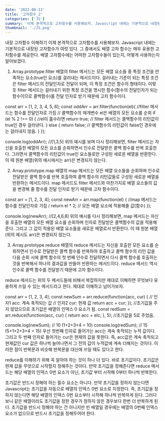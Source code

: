 ```yaml
---
date: '2022-08-13'
title: '고차함수_2'
categories: ['JS']
summary: '이제 본격적으로 고차함수를 사용해보자. Javascript 내에는 기본적으로 내장된 고차함수가 여럿 있다. 그 중에서도 배열 고차 함수는 매우 유용한 고차함수를 제공한다. 배열 고차함수에는 어떠한 고차함수들이 있는지, 어떻게 사용하는지 알아보겠다.'
thumbnail: './JS.png'
---
```


내장 고차함수 이해하기
이제 본격적으로 고차함수를 사용해보자. Javascript 내에는 기본적으로 내장된 고차함수가 여럿 있다. 그 중에서도 배열 고차 함수는 매우 유용한 고차함수를 제공한다. 배열 고차함수에는 어떠한 고차함수들이 있는지, 어떻게 사용하는지 알아보겠다.

1. Array.prototype.filter
   배열의 filter 메서드는 모든 배열 요소들 중 특정 조건을 만족하는 요소(true인 요소)를 걸러내는 메서드이다.
   걸러내는 기준이 되는 특정 조건은 filter 메서드의 전달인자로 전달이 되며, 이 특정 조건은 함수의 형태이다. 이렇듯 filter 메서드는 걸러내기 위한 특정 조건을 명시한 함수(함수의 전달인자가 되는 함수이므로 콜백함수)를 전달 인자로 받기 때문에 고차 함수이다.

const arr = [1, 2, 3, 4, 5, 6];
const oddArr = arr.filter(function(el){ //filter 메서드는 함수를 전달인자로 가짐
// 콜백함수의 매개변수 el은 배열의 모든 요소를 순회
if (el % 2 !== 0) { //el이 홀수라면
return true; // filter 메서드는 콜백함수의 리턴값이 true인 경우 걸러낸다.
} else {
return false; // 콜백함수의 리턴값이 false인 경우에는 걸러내지 않음.
}
});

console.log(oddArr); //[1,3,5]
위의 예시를 보며 다시 정리해보면, filter 메서드는 자신을 호출한 배열의 모든 요소를 순회하면서 인수로 전달받은 콜백 함수를 반복 호출한다. 그러면서 콜백함수의 리턴값이 true인 요소들로만 구성된 새로운 배열을 반환한다. 이 때 원본 배열(위의 예시에서는 arr)은 변경되지 않는다.

2. Array.prototype.map
   배열의 map 메서드는 모든 배열 요소들을 순회하며 인수로 전달받은 콜백 함수를 반복 호출하여 콜백 함수의 리턴값들로 구성된 새로운 배열을 반환하는 메서드이다. map 메서드도 filter 메서드와 마찬가지로 배열 요소들의 값을 변경해 줄 함수를 전달 인자로 받기 때문에 고차 함수이다.

const arr = [1, 2, 3, 4];
const newArr = arr.map(function(el) { //map 메서드는 함수를 전달인자로 가짐 /
return el \* 2; // 모든 배열 요소에 적용해줄 값(함수)
});

console.log(newArr); //[2,4,6,8]
위의 예시를 다시 정리해보면, map 메서드는 자신을 호출한 배열의 모든 배열 요소를 순회하며 인자로 전달받은 콜백함수의 값을 적용해준다. 그리고 그 값이 적용된 배열 요소들을 새로운 배열로서 반환한다. 이 때 원본 배열(위의 예시도 arr)은 변경되지 않는다.

3. Array.prototype.reduce
   배열의 reduce 메서드는 자신을 호출한 모든 요소를 순회하면서 인수로 전달받은 콜백 함수를 반복하여 호출하고 콜백 함수의 리턴 값을 다음 순회 시에 콜백 함수의 첫 번째 인수로 전달하면서 다시 콜백 함수를 호출하는 것을 반복해서 하나의 결과값을 만들어 반환하는 메서드이다. reduce 메서드 역시 인수로 콜백 함수를 전달받기 때문에 고차 함수이다.

reduce 메서드는 위의 두 메서드들에 비해서 복잡하지만 제대로 이해하면 무엇보다 유용하게 쓰일 수 있는 메서드라고 한다. 제대로 이해하고 넘어가보자.

const arr = [1, 2, 3, 4];
const newSum = arr.reduce(function(acc, cur) { // 인자1 acc: 계속 축적되는 값
// 인자2 cur: 현재 값
return acc + cur;
}); //초기값을 주지 않았으므로 초기값은 배열의 인덱스 0 요소가 됨.
const redSum = arr.reduce(function(acc, cur) {
return acc + elc;
}, 5); //초기값을 5로 주었음.

console.log(newSum); // 10 (1+2+3+4 = 10)
console.log(redSum); // 15 (5+1+2+3+4 = 15)
우선 첫번째 인자로 들어가는 acc는 계속 축적되는 누적 값이다. 그리고 두 번째 인자로 들어가는 cur은 현재의 값을 뜻한다. 즉, acc값은 계속 축적되고 현재값인 cur 값은 하나씩 늘어나면서 그 전의 값이 누적값에 계속 더해지는 것이다. 이러한 점이 반복문과 비슷해 반복문을 대신에 쓰일 때도 있다고 한다.

reduce를 이해하기 위해 꼭 알아야 하는 것이 하나 더 있다. 바로 초기값이다. 초기값은 현재 값을 무엇으로 시작할지 정해주는 것이다. 만약 초기값을 정해준다면 reduce 메서드는 해당 배열의 인덱스 0번 요소가 아닌, 초기값 부터 시작해 0부터 하나씩 반복한다.

초기값은 반드시 정해야 하는 필수 요소는 아니다. 만약 초기값을 정하지 않는다면 Javascript는 초기값을 자동으로 배열의 인덱스 0번 요소로 지정한다. 즉, 초기값을 정하지 않는다면 해당 배열의 인덱스 0번 요소부터 시작해 하나씩 반복하게 된다. 그러다보니 같은 배열이라도 초기값을 정한 경우가 정하지 않은 경우보다 한번 더 반복하게 된다.
초기값을 반드시 정해야 하는 건 아니지만 빈 배열일 경우에는 배열의 0번째 인덱스 요소가 없으므로 반드시 초기값을 정해두어야 한다.
